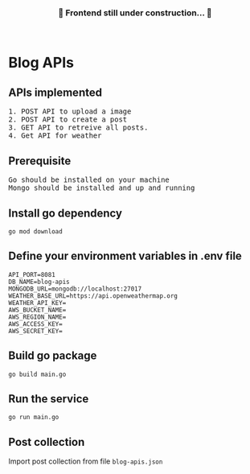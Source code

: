 <div align="center">
  <h3>🚧 Frontend still under construction... 🚧</h2>
</div><br>


# Blog APIs

## APIs implemented

<pre>
1. POST API to upload a image
2. POST API to create a post
3. GET API to retreive all posts.
4. Get API for weather 
</pre>

## Prerequisite

<pre>
Go should be installed on your machine
Mongo should be installed and up and running
</pre>

## Install go dependency

```
go mod download
```

## Define your environment variables in .env file

```
API_PORT=8081
DB_NAME=blog-apis
MONGODB_URL=mongodb://localhost:27017
WEATHER_BASE_URL=https://api.openweathermap.org
WEATHER_API_KEY=
AWS_BUCKET_NAME=
AWS_REGION_NAME=
AWS_ACCESS_KEY=
AWS_SECRET_KEY=
```

## Build go package

```
go build main.go
```

## Run the service

```
go run main.go
```

## Post collection

Import post collection from file `blog-apis.json`
